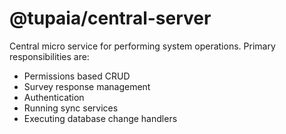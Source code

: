 # @tupaia/central-server

Central micro service for performing system operations. Primary responsibilities are:

- Permissions based CRUD
- Survey response management
- Authentication
- Running sync services
- Executing database change handlers
